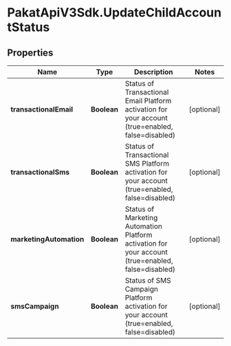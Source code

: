 # PakatApiV3Sdk.UpdateChildAccountStatus

## Properties
Name | Type | Description | Notes
------------ | ------------- | ------------- | -------------
**transactionalEmail** | **Boolean** | Status of Transactional Email Platform activation for your account (true&#x3D;enabled, false&#x3D;disabled) | [optional] 
**transactionalSms** | **Boolean** | Status of Transactional SMS Platform activation for your account (true&#x3D;enabled, false&#x3D;disabled) | [optional] 
**marketingAutomation** | **Boolean** | Status of Marketing Automation Platform activation for your account (true&#x3D;enabled, false&#x3D;disabled) | [optional] 
**smsCampaign** | **Boolean** | Status of SMS Campaign Platform activation for your account (true&#x3D;enabled, false&#x3D;disabled) | [optional] 


